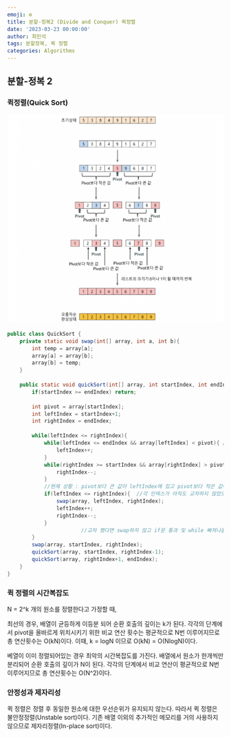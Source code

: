 ```yaml
---
emoji: ⚙️
title: 분할-정복2 (Divide and Conquer) 퀵정렬
date: '2023-03-23 00:00:00'
author: 최민석
tags: 분할정복, 퀵 정렬
categories: Algorithms
---
```

## 분할-정복 2

### 퀵정렬(Quick Sort)

![quicksort.png](quicksort.png)

```java
public class QuickSort {
    private static void swap(int[] array, int a, int b){
        int temp = array[a];
        array[a] = array[b];
        array[b] = temp;
    }

    public static void quickSort(int[] array, int startIndex, int endIndex){
        if(startIndex >= endIndex) return;

        int pivot = array[startIndex];
        int leftIndex = startIndex+1;
        int rightIndex = endIndex;

        while(leftIndex <= rightIndex){
            while(leftIndex <= endIndex && array[leftIndex] < pivot){ //선행 조건문은 index out of bounds 방지
                leftIndex++;
            }
            while(rightIndex >= startIndex && array[rightIndex] > pivot){//선행 조건문은 index out of bounds 방지
                rightIndex--;
            }
            //현재 상황 : pivot보다 큰 값이 leftIndex에 있고 pivot보다 작은 값이 rightIndex에 있음. 혹은 교차함.
            if(leftIndex <= rightIndex){  //각 인덱스가 아직도 교차하지 않았으면 swap
                swap(array, leftIndex, rightIndex);
                leftIndex++;
                rightIndex--;
            }
						//교차 했다면 swap하지 않고 if문 통과 및 while 빠져나옴.
        }
        swap(array, startIndex, rightIndex);
        quickSort(array, startIndex, rightIndex-1);
        quickSort(array, rightIndex+1, endIndex);
    }
}
```

### 퀵 정렬의 시간복잡도

N = 2^k 개의 원소를 정렬한다고 가정할 때,

최선의 경우, 배열이 균등하게 이등분 되어 순환 호출의 깊이는 k가 된다. 각각의 단계에서 pivot을 올바르게 위치시키기 위한 비교 연산 횟수는 평균적으로 N번 이루어지므로 총 연산횟수는 O(kN)이다. 이때, k = logN 이므로 O(kN) = O(NlogN)이다.

베열이 이미 정렬되어있는 경우 최악의 시간복잡도를 가진다. 배열에서 원소가 한개씩만 분리되어 순환 호출의 깊이가 N이 된다. 각각의 단계에서 비교 연산이 평균적으로 N번 이루어지므로 총 연산횟수는 O(N^2)이다.

### 안정성과 제자리성

퀵 정렬은 정렬 후 동일한 원소에 대한 우선순위가 유지되지 않는다. 따라서 퀵 정렬은 불안정정렬(Unstable sort)이다. 기존 배열 이외의 추가적인 메모리를 거의 사용하지 않으므로 제자리정렬(In-place sort)이다.

```toc
```
